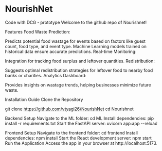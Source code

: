 # NourishNet
Code with DCG - prototype 
Welcome to the github repo of Nourishnet!


Features Food Waste Prediction:

Predicts potential food wastage for events based on factors like guest count, food type, and event type. Machine Learning models trained on historical data ensure accurate predictions. Real-time Monitoring:

Integration for tracking food surplus and leftover quantities. Redistribution:

Suggests optimal redistribution strategies for leftover food to nearby food banks or charities. Analytics Dashboard:

Provides insights on wastage trends, helping businesses minimize future waste.


Installation Guide Clone the Repository

git clone https://github.com/vtyagi26/NourishNet
cd Nourishnet

Backend Setup 
Navigate to the ML folder: 
cd ML 
Install dependencies: 
pip install -r requirements.txt 
Start the FastAPI server: 
uvicorn app:app --reload 


Frontend Setup
Navigate to the frontend folder: 
cd frontend 
Install dependencies: 
npm install 
Start the React development server: 
npm start 
Run the Application 
Access the app in your browser at 
http://localhost:5173.
